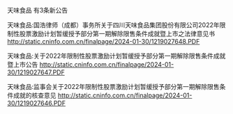 天味食品 有3条新公告 

天味食品:国浩律师（成都）事务所关于四川天味食品集团股份有限公司2022年限制性股票激励计划暂缓授予部分第一期解除限售条件成就暨上市之法律意见书 http://static.cninfo.com.cn/finalpage/2024-01-30/1219027648.PDF 

天味食品:关于2022年限制性股票激励计划暂缓授予部分第一期解除限售条件成就暨上市公告 http://static.cninfo.com.cn/finalpage/2024-01-30/1219027647.PDF 

天味食品:监事会关于2022年限制性股票激励计划暂缓授予部分第一期解除限售条件成就的核查意见 http://static.cninfo.com.cn/finalpage/2024-01-30/1219027646.PDF 

